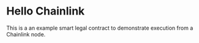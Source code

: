 # Hello Chainlink 

This is a an example smart legal contract to demonstrate execution from a Chainlink node.